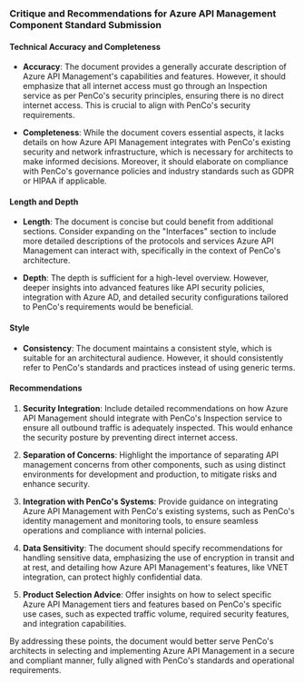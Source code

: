 ### Critique and Recommendations for Azure API Management Component Standard Submission

#### Technical Accuracy and Completeness
- **Accuracy**: The document provides a generally accurate description of Azure API Management's capabilities and features. However, it should emphasize that all internet access must go through an Inspection service as per PenCo's security principles, ensuring there is no direct internet access. This is crucial to align with PenCo's security requirements.
  
- **Completeness**: While the document covers essential aspects, it lacks details on how Azure API Management integrates with PenCo's existing security and network infrastructure, which is necessary for architects to make informed decisions. Moreover, it should elaborate on compliance with PenCo's governance policies and industry standards such as GDPR or HIPAA if applicable.

#### Length and Depth
- **Length**: The document is concise but could benefit from additional sections. Consider expanding on the "Interfaces" section to include more detailed descriptions of the protocols and services Azure API Management can interact with, specifically in the context of PenCo's architecture.

- **Depth**: The depth is sufficient for a high-level overview. However, deeper insights into advanced features like API security policies, integration with Azure AD, and detailed security configurations tailored to PenCo's requirements would be beneficial.

#### Style
- **Consistency**: The document maintains a consistent style, which is suitable for an architectural audience. However, it should consistently refer to PenCo's standards and practices instead of using generic terms.

#### Recommendations
1. **Security Integration**: Include detailed recommendations on how Azure API Management should integrate with PenCo's Inspection service to ensure all outbound traffic is adequately inspected. This would enhance the security posture by preventing direct internet access.

2. **Separation of Concerns**: Highlight the importance of separating API management concerns from other components, such as using distinct environments for development and production, to mitigate risks and enhance security.

3. **Integration with PenCo's Systems**: Provide guidance on integrating Azure API Management with PenCo's existing systems, such as PenCo's identity management and monitoring tools, to ensure seamless operations and compliance with internal policies.

4. **Data Sensitivity**: The document should specify recommendations for handling sensitive data, emphasizing the use of encryption in transit and at rest, and detailing how Azure API Management's features, like VNET integration, can protect highly confidential data.

5. **Product Selection Advice**: Offer insights on how to select specific Azure API Management tiers and features based on PenCo's specific use cases, such as expected traffic volume, required security features, and integration capabilities.

By addressing these points, the document would better serve PenCo's architects in selecting and implementing Azure API Management in a secure and compliant manner, fully aligned with PenCo's standards and operational requirements.